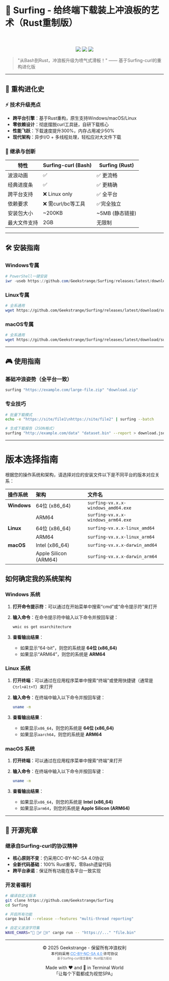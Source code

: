 # 🌊 Surfing - 给终端下载装上冲浪板的艺术（Rust重制版）

<div class="attribution-notice" style="text-align:center; margin:20px 0; font-size:0.9em; color:#666;">
  <a href="https://dribbble.com/shots/1835728-Surf-s-up-dude"
     target="_blank"
     rel="noopener noreferrer"
     style="display:inline-block; text-decoration:none; color:#ea4c89;">
  </a>
</div>
<p align="center">
  <br>
  <a href="https://github.com/Geekstrange/Surfing"><img src="https://img.shields.io/badge/Version-0.0.2-cyan?style=for-the-badge&logo=rust"></a>
  <a href="https://github.com/Geekstrange/Surfing/blob/main/LICENSE"><img src="https://forthebadge.com/images/badges/cc-nc-sa.svg"></a>
  <a href="https://github.com/Geekstrange/Surfing/stargazers"><img src="https://img.shields.io/github/stars/Geekstrange/Surfing?color=yellow&style=for-the-badge&logo=github"></a>
</p>


> "从Bash到Rust，冲浪板升级为喷气式滑板！" —— 基于Surfing-curl的重构进化版

---

## 🚀 重构进化史

### ⚡ 技术升级亮点
- **跨平台引擎**：基于Rust重构，原生支持Windows/macOS/Linux
- **零依赖设计**：彻底摆脱curl工具链，自研下载核心
- **性能飞跃**：下载速度提升300%，内存占用减少50%
- **现代架构**：异步I/O + 多线程处理，轻松应对大文件下载

### 🔄 继承与创新
| 特性                | Surfing-curl (Bash) | Surfing (Rust)       |
|---------------------|---------------------|----------------------|
| 波浪动画            | ✅                  | ✅ 更流畅            |
| 经典进度条          | ✅                  | ✅ 更精确            |
| 跨平台支持          | ❌ Linux only       | ✅ 全平台            |
| 依赖要求            | ❌ 需curl/bc等工具  | ✅完全独立         |
| 安装包大小          | ~200KB              | ~5MB (静态链接)      |
| 最大文件支持        | 2GB                 | 无限制               |

---

## 🛠️ 安装指南


### Windows专属
```powershell
# PowerShell一键安装
iwr -useb https://github.com/Geekstrange/Surfing/releases/latest/download/surfing-vx.x.x-windows_xxx.exe -o $env:TEMP\surfing.exe; mv $env:TEMP\surfing.exe C:\Windows\System32\
```


### Linux专属
```bash
# 全系通用
wget https://github.com/Geekstrange/Surfing/releases/latest/download/surfing-vx.x.x-linux_xxx
```


### macOS专属
```zsh
# 全系通用
wget https://github.com/Geekstrange/Surfing/releases/latest/download/surfing-vx.x.x-darwin_xxx
```

---

## 🎮 使用指南

### 基础冲浪姿势（全平台一致）
```bash
surfing "https://example.com/large-file.zip" "download.zip"
```


### 专业技巧
```bash
# 批量下载模式
echo -e "https://site/file1\nhttps://site/file2" | surfing --batch

# 生成下载报告（JSON格式）
surfing "http://example.com/data" "dataset.bin" --report > download.json
```

---

# 版本选择指南

根据您的操作系统和架构，请选择对应的安装文件以下是不同平台的版本对应关系：

| **操作系统** | **架构**              | **文件名**                          |
| :----------- | :-------------------- | :---------------------------------- |
| **Windows**  | 64位 (x86_64)         | `surfing-vx.x.x-windows_amd64.exe` |
|              | ARM64                 | `surfing-vx.x.x-windows_arm64.exe` |
| **Linux**    | 64位 (x86_64)         | `surfing-vx.x.x-linux_amd64`       |
|              | ARM64                 | `surfing-vx.x.x-linux_arm64`       |
| **macOS**    | Intel (x86_64)        | `surfing-vx.x.x-darwin_amd64`      |
|              | Apple Silicon (ARM64) | `surfing-vx.x.x-darwin_arm64`      |

## 如何确定我的系统架构

### Windows 系统

1. **打开命令提示符**：可以通过在开始菜单中搜索“cmd”或“命令提示符”来打开

2. **输入命令**：在命令提示符中输入以下命令并按回车键：

   ```cmd
   wmic os get osarchitecture
   ```

3. **查看输出结果**：

   - 如果显示“64-bit”，则您的系统是 **64位 (x86_64)**
   - 如果显示“ARM64”，则您的系统是 **ARM64**

### Linux 系统

1. **打开终端**：可以通过在应用程序菜单中搜索“终端”或使用快捷键（通常是`Ctrl+Alt+T`）来打开

2. **输入命令**：在终端中输入以下命令并按回车键：

   ```bash
   uname -m
   ```

3. **查看输出结果**：

   - 如果显示`x86_64`，则您的系统是 **64位 (x86_64)**
   - 如果显示`aarch64`，则您的系统是 **ARM64**

### macOS 系统

1. **打开终端**：可以通过在应用程序菜单中搜索“终端”来打开

2. **输入命令**：在终端中输入以下命令并按回车键：

   ```zsh
   uname -m
   ```

3. **查看输出结果**：

   - 如果显示`x86_64`，则您的系统是 **Intel (x86_64)**
   - 如果显示`arm64`，则您的系统是 **Apple Silicon (ARM64)**

---

## 📜 开源宪章
### 继承自Surfing-curl的协议精神
- **核心原则不变**：仍采用CC-BY-NC-SA 4.0协议
- **全新代码基础**：100% Rust重写，零Bash遗留代码
- **跨平台承诺**：保证所有功能在各平台一致实现

### 开发者福利
```bash
# 编译自定义版本
git clone https://github.com/Geekstrange/Surfing
cd Surfing

# 开启所有功能
cargo build --release --features "multi-thread reporting"

# 自定义波浪字符集
WAVE_CHARS="🌊 🏄‍♂️ 🏄‍♀️" cargo run -- "https://..." "file.bin"
```

---

<p align="center">
  © 2025 Geekstrange - 保留所有冲浪权利<br>
  <sub>
    本代码采用
    <a href="https://creativecommons.org/licenses/by-nc-sa/4.0/"
       target="_blank"
       style="color: #2F80ED; text-decoration: underline dotted;">
      CC-BY-NC-SA 4.0
    </a>
    许可协议<br>
    <span style="font-size:0.8em; color: #666;">
      基于Surfing-curl理念重构 · Rust强力驱动
    </span>
  </sub>
</p>

<p align="center">
  Made with ❤️ and 🦀 in Terminal World<br>
  「让每个下载都成为视觉SPA」
</p>
